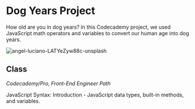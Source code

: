 # Dog Years Project

How old are you in dog years? In this Codecademy project, we used JavaScript math operators and variables to convert our human age into dog years.

![angel-luciano-LATYeZyw88c-unsplash](https://user-images.githubusercontent.com/60168324/122629168-f11ba480-d06f-11eb-8982-9777d45c8a6a.jpg)



## Class
*Codecademy/Pro, Front-End Engineer Path*

JavaScript Syntax: Introduction - JavaScript data types, built-in methods, and variables.
